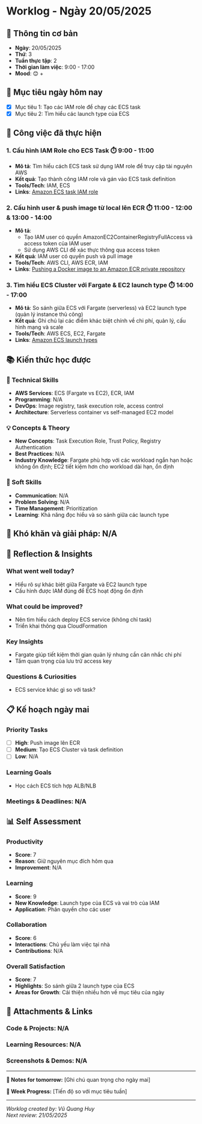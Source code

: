 # Worklog - Ngày 20/05/2025

## 📅 Thông tin cơ bản
- **Ngày**: 20/05/2025
- **Thứ**: 3
- **Tuần thực tập**: 2
- **Thời gian làm việc**: 9:00 - 17:00
- **Mood**: 😊 + 

## 🎯 Mục tiêu ngày hôm nay
- [x] Mục tiêu 1: Tạo các IAM role để chạy các ECS task 
- [x] Mục tiêu 2: Tìm hiểu các launch type của ECS

## 💼 Công việc đã thực hiện

### 1. Cấu hình IAM Role cho ECS Task ⏱️ 9:00 - 11:00
- **Mô tả**: Tìm hiểu cách ECS task sử dụng IAM role để truy cập tài nguyên AWS
- **Kết quả**: Tạo thành công IAM role và gán vào ECS task definition
- **Tools/Tech**: IAM, ECS
- **Links**: [Amazon ECS task IAM role](https://docs.aws.amazon.com/AmazonECS/latest/developerguide/task-iam-roles.html)

### 2.  Cấu hình user & push image từ local lên ECR ⏱️ 11:00 - 12:00 & 13:00 - 14:00
- **Mô tả**: 
    - Tạo IAM user có quyền AmazonEC2ContainerRegistryFullAccess và access token của IAM user
    - Sử dụng AWS CLI để xác thực thông qua access token 
- **Kết quả**: IAM user có quyền push và pull image
- **Tools/Tech**: AWS CLI, AWS ECR, IAM
- **Links**: [Pushing a Docker image to an Amazon ECR private repository](https://docs.aws.amazon.com/AmazonECR/latest/userguide/docker-push-ecr-image.html)

### 3. Tìm hiểu ECS Cluster với Fargate & EC2 launch type ⏱️ 14:00 - 17:00
- **Mô tả**: So sánh giữa ECS với Fargate (serverless) và EC2 launch type (quản lý instance thủ công)
- **Kết quả**: Ghi chú lại các điểm khác biệt chính về chi phí, quản lý, cấu hình mạng và scale
- **Tools/Tech**: AWS ECS, EC2, Fargate
- **Links**: [Amazon ECS launch types](https://docs.aws.amazon.com/AmazonECS/latest/developerguide/launch_types.html)
## 📚 Kiến thức học được

### 🔧 Technical Skills
- **AWS Services**: ECS (Fargate vs EC2), ECR, IAM
- **Programming**: N/A
- **DevOps**: Image registry, task execution role, access control
- **Architecture**: Serverless container vs self-managed EC2 model

### 💡 Concepts & Theory
- **New Concepts**: Task Execution Role, Trust Policy, Registry Authentication
- **Best Practices**: N/A
- **Industry Knowledge**: Fargate phù hợp với các workload ngắn hạn hoặc không ổn định; EC2 tiết kiệm hơn cho workload dài hạn, ổn định

### 🤝 Soft Skills
- **Communication**: N/A
- **Problem Solving**: N/A
- **Time Management**: Prioritization
- **Learning**: Khả năng đọc hiểu và so sánh giữa các launch type

## 🚧 Khó khăn và giải pháp: N/A

## 💭 Reflection & Insights

### What went well today?
- Hiểu rõ sự khác biệt giữa Fargate và EC2 launch type
- Cấu hình được IAM đúng để ECS hoạt động ổn định

### What could be improved?
- Nên tìm hiểu cách deploy ECS service (không chỉ task)
- Triển khai thông qua CloudFormation

### Key Insights
- Fargate giúp tiết kiệm thời gian quản lý nhưng cần cân nhắc chi phí
- Tầm quan trọng của lưu trữ access key

### Questions & Curiosities
- ECS service khác gì so với task?

## 📋 Kế hoạch ngày mai

### Priority Tasks
- [ ] **High**: Push image lên ECR 
- [ ] **Medium**: Tạo ECS Cluster và task definition
- [ ] **Low**: N/A

### Learning Goals
- Học cách ECS tích hợp ALB/NLB

### Meetings & Deadlines: N/A

## 📊 Self Assessment

### Productivity
- **Score**: 7
- **Reason**: Giữ nguyên mục đích hôm qua
- **Improvement**: N/A

### Learning
- **Score**: 9
- **New Knowledge**: Launch type của ECS và vai trò của IAM
- **Application**: Phân quyền cho các user

### Collaboration
- **Score**: 6
- **Interactions**: Chủ yếu làm việc tại nhà
- **Contributions**: N/A

### Overall Satisfaction
- **Score**: 7
- **Highlights**: So sánh giữa 2 launch type của ECS
- **Areas for Growth**: Cải thiện nhiều hơn về mục tiêu của ngày 

## 📎 Attachments & Links

### Code & Projects: N/A

### Learning Resources: N/A

### Screenshots & Demos: N/A

---

**📝 Notes for tomorrow:**
[Ghi chú quan trọng cho ngày mai]

**🎯 Week Progress:**
[Tiến độ so với mục tiêu tuần]

---
*Worklog created by: Vũ Quang Huy*  
*Next review: 21/05/2025*

